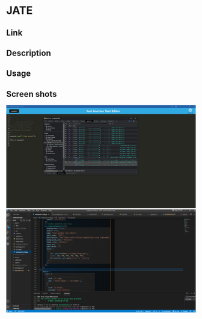 # JATE

## Link

## Description

## Usage


## Screen shots
![Alt](./img/PWA.PNG)
![Alt text](./img/PWA2.PNG)